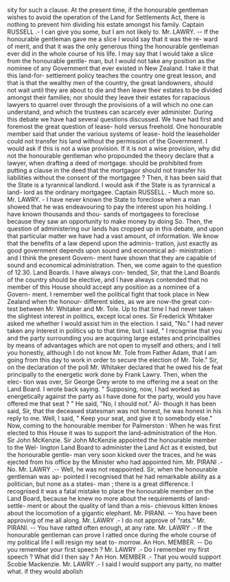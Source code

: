 sity for such a clause. At the present time, if the honourable gentleman wishes to avoid the operation of the Land for Settlements Act, there is nothing to prevent him dividing his estate amongst his family. Captain RUSSELL .- I can give you some, but I am not likely to. Mr. LAWRY. -- If the honourable gentleman gave me a slice I would say that it was the re- ward of merit, and that it was the only generous thing the honourable gentleman ever did in the whole course of his life. I may say that I would take a slice from the honourable gentle- man, but I would not take any position as the nominee of any Government that ever existed in New Zealand. I take it that this land-for- settlement policy teaches the country one great lesson, and that is that the wealthy men of the country, the great landowners, should not wait until they are about to die and then leave their estates to be divided amongst their families; nor should they leave their estates for rapacious lawyers to quarrel over through the provisions of a will which no one can understand, and which the trustees can scarcely ever administer. During this debate we have had several questions discussed. We have had first and foremost the great question of lease- hold versus freehold. One honourable member said that under the various systems of lease- hold the leaseholder could not transfer his land without the permission of the Government. I would ask if this is not a wise provision. If it is not a wise provision, why did not the honourable gentleman who propounded the theory declare that a lawyer, when drafting a deed of mortgage. should be prohibited from putting a clause in the deed that the mortgagor should not transfer his liabilities without the consent of the mortgagee ? Then, it has been said that the State is a tyrannical landlord. I would ask if the State is as tyrannical a land- lord as the ordinary mortgagee. Captain RUSSELL. - Much more so. Mr. LAWRY. - I have never known the State to foreclose when a man showed that he was endeavouring to pay the interest upon his holding. I have known thousands and thou- sands of mortgagees to foreclose because they saw an opportunity to make money by doing So. Then, the question of administering our lands has cropped up in this debate, and upon that particular matter we have had a vast amount, of information. We know that the benefits of a law depend upon the adminis- tration, just exactly as good government depends upon sound and economical ad- ministration : and I think the present Govern- ment have shown that they are capable of sound and economical administration. Then, we come again to the question of 12.30. Land Boards. I have always con- tended, Sir, that the Land Boards of the country should be elective, and I have always contended that no member of this House should accept any position as a nominee of a Govern- ment. I remember well the political fight that took place in New Zealand when the honour- different sides, as we are now-the great con- test between Mr. Whitaker and Mr. Tole. Up to that time I had never taken the slightest interest in politics, except local ones. Sir Frederick Whitaker asked me whether I would assist him in the election. I said, "No." I had never taken any interest in politics up to that time, but I said, " I recognise that you and the party surrounding you are acquiring large estates and principalities by means of advantages which are not open to myself and others; and I tell you honestly, although I do not know Mr. Tole from Father Adam, that I am going from this day to work in order to secure the election of Mr. Tole." Sir, on the declaration of the poll Mr. Whitaker declared that he owed his de feat principally to the energetic work done by Frank Lawry. Then, when the elec- tion was over, Sir George Grey wrote to me offering me a seat on the Land Board. I wrote back saying. " Supposing, now, I had worked as energetically against the party as I have done for the party, would you have offered me that seat ? " He said, "No, I should not." Al- though it has been said, Sir, that the deceased statesman was not honest, he was honest in his reply to me. Well, I said, " Keep your seat, and give it to somebody else." Now, coming to the honourable member for Palmerston : When he was first elected to this House it was to support the land-administration of the Hon. Sir John McKenzie. Sir John McKenzie appointed the honourable member to the Wel- lington Land Board to administer the Land Act as it existed, but the honourable gentle- man very soon kicked over the traces, and he was ejected from his office by the Minister who had appointed him. Mr. PIRANI .- No. Mr. LAWRY .-- Well, he was not reappointed. Sir, when the honourable gentleman was ap- pointed I recognised that he had remarkable ability as a politician, but none as a states- man ; there is a great difference. I recognised it was a fatal mistake to place the honourable member on the Land Board, because he knew no more about the requirements of land-settle- ment or about the quality of land than a mis- chievous kitten knows about the locomotion of a gigantic elephant. Mr. PIRANI. -- You have been approving of me all along. Mr. LAWRY .- I do not approve of "rats." Mr. PIRANI. -- You have ratted often enough, at any rate. Mr. LAWRY .- If the honourable gentleman can prove I ratted once during the whole course of my political life I will resign my seat to- morrow. An Hon. MEMBER. -- Do you remember your first speech ? Mr. LAWRY .- Do I remember my first speech ? What did I then say ? An Hon. MEMBER .- That you would support Scobie Mackenzie. Mr. LAWRY .- I said I would support any party, no matter what. if they would abolish 